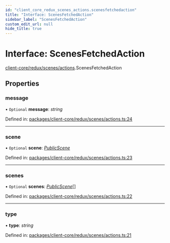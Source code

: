 ```yaml
---
id: "client_core_redux_scenes_actions.scenesfetchedaction"
title: "Interface: ScenesFetchedAction"
sidebar_label: "ScenesFetchedAction"
custom_edit_url: null
hide_title: true
---
```


# Interface: ScenesFetchedAction

[client-core/redux/scenes/actions](../modules/client_core_redux_scenes_actions.md).ScenesFetchedAction

## Properties

### message

• `Optional` **message**: *string*

Defined in: [packages/client-core/redux/scenes/actions.ts:24](https://github.com/xr3ngine/xr3ngine/blob/5a0f83ed8/packages/client-core/redux/scenes/actions.ts#L24)

___

### scene

• `Optional` **scene**: [*PublicScene*](client_core_redux_scenes_actions.publicscene.md)

Defined in: [packages/client-core/redux/scenes/actions.ts:23](https://github.com/xr3ngine/xr3ngine/blob/5a0f83ed8/packages/client-core/redux/scenes/actions.ts#L23)

___

### scenes

• `Optional` **scenes**: [*PublicScene*](client_core_redux_scenes_actions.publicscene.md)[]

Defined in: [packages/client-core/redux/scenes/actions.ts:22](https://github.com/xr3ngine/xr3ngine/blob/5a0f83ed8/packages/client-core/redux/scenes/actions.ts#L22)

___

### type

• **type**: *string*

Defined in: [packages/client-core/redux/scenes/actions.ts:21](https://github.com/xr3ngine/xr3ngine/blob/5a0f83ed8/packages/client-core/redux/scenes/actions.ts#L21)
